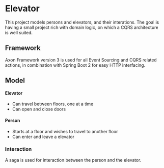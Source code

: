 
# Elevator

This project models persons and elevators, and their interations. The goal is having a small project rich with domain logic, on which a CQRS architecture is well suited.

## Framework

Axon Framework version 3 is used for all Event Sourcing and CQRS related actions, in combination with Spring Boot 2 for easy HTTP interfacing.

## Model

#### Elevator

- Can travel between floors, one at a time
- Can open and close doors

#### Person

- Starts at a floor and wishes to travel to another floor
- Can enter and leave a elevator

### Interaction

A saga is used for interaction between the person and the elevator.
